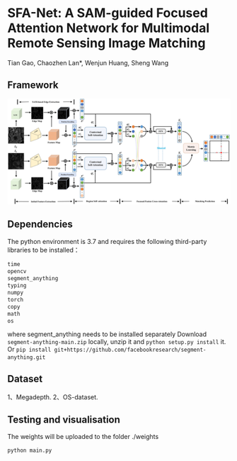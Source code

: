 # SFA-Net: A SAM-guided Focused Attention Network for Multimodal Remote Sensing Image Matching

Tian Gao, Chaozhen Lan*, Wenjun Huang, Sheng Wang

## Framework
![img](https://github.com/GaotTian/SFA-Net/blob/main/framework.png)
## Dependencies
The python environment is 3.7 and requires the following third-party libraries to be installed：
```
time
opencv
segment_anything
typing
numpy
torch
copy
math
os
```
where segment_anything needs to be installed separately
Download ```segment-anything-main.zip``` locally, unzip it and ```python setup.py install``` it. Or ```pip install git+https://github.com/facebookresearch/segment-anything.git```

## Dataset
1、Megadepth.
2、OS-dataset. 
 
## Testing and visualisation
The weights will be uploaded to the folder ./weights
```shell script
python main.py
```
